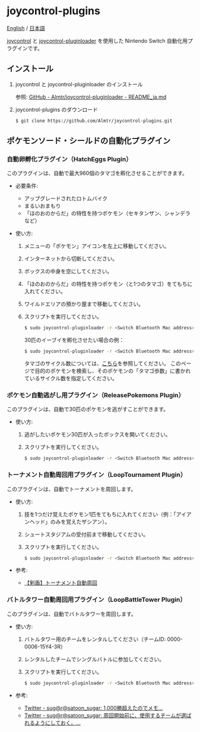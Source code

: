 # joycontrol-plugins

[English](./README.md) / [日本語](./README_ja.md)

[joycontrol](https://github.com/mart1nro/joycontrol) と [joycontrol-pluginloader](https://github.com/Almtr/joycontrol-pluginloader) を使用した Nintendo Switch 自動化用プラグインです。


## インストール

1. joycontrol と joycontrol-pluginloader のインストール

    参照: [GitHub - Almtr/joycontrol-pluginloader - README_ja.md](https://github.com/Almtr/joycontrol-pluginloader/blob/master/README_ja.md)

1. joycontrol-plugins のダウンロード

    ```sh
    $ git clone https://github.com/Almtr/joycontrol-plugins.git
    ```

## ポケモンソード・シールドの自動化プラグイン

### 自動卵孵化プラグイン（HatchEggs Plugin）

このプラグインは、自動で最大960個のタマゴを孵化させることができます。

- 必要条件:
    - アップグレードされたロトムバイク
    - まるいおまもり
    - 「ほのおのからだ」の特性を持つポケモン（セキタンザン、シャンデラなど）

- 使い方:
    1. メニューの「ポケモン」アイコンを左上に移動してください。
    1. インターネットから切断してください。
    1. ボックスの中身を空にしてください。
    1. 「ほのおのからだ」の特性を持つポケモン（と1つのタマゴ）をてもちに入れてください。
    1. ワイルドエリアの預かり屋まで移動してください。
    1. スクリプトを実行してください。

        ```sh
        $ sudo joycontrol-pluginloader -r <Switch Bluetooth Mac address> plugins/pokemon-swsh/HatchEggs.py --plugin-options <タマゴのサイクル数> <孵化させたいポケモンの数>
        ```

        30匹のイーブイを孵化させたい場合の例：

        ```sh
        $ sudo joycontrol-pluginloader -r <Switch Bluetooth Mac address> plugins/pokemon-swsh/HatchEggs.py --plugin-options 35 30 
        ```

        タマゴのサイクル数については、[こちら](https://yakkun.com/swsh/zukan/)を参照してください。
        このページで目的のポケモンを検索し、そのポケモンの「タマゴ歩数」に書かれているサイクル数を指定してください。


### ポケモン自動逃がし用プラグイン（ReleasePokemons Plugin）

このプラグインは、自動で30匹のポケモンを逃がすことができます。

- 使い方:
    1. 逃がしたいポケモン30匹が入ったボックスを開いてください。
    1. スクリプトを実行してください。

        ```sh
        $ sudo joycontrol-pluginloader -r <Switch Bluetooth Mac address> plugins/pokemon-swsh/ReleasePokemons.py
        ```

### トーナメント自動周回用プラグイン（LoopTournament Plugin）

このプラグインは、自動でトーナメントを周回します。

- 使い方:

    1. 技を1つだけ覚えたポケモン1匹をてもちに入れてください（例：「アイアンヘッド」のみを覚えたザシアン）。
    1. シュートスタジアムの受付前まで移動してください。
    1. スクリプトを実行してください。

        ```sh
        $ sudo joycontrol-pluginloader -r <Switch Bluetooth Mac address> plugins/pokemon-swsh/LoopTournament.py
        ```

- 参考:
    - [【剣盾】トーナメント自動周回](http://niwaka-syndrome.blog.jp/archives/20509394.html)

### バトルタワー自動周回用プラグイン（LoopBattleTower Plugin）

このプラグインは、自動でバトルタワーを周回します。

- 使い方:
    1. バトルタワー用のチームをレンタルしてください（チームID: 0000-0006-15Y4-3R）
    1. レンタルしたチームでシングルバトルに参加してください。
    1. スクリプトを実行してください。

        ```sh
        $ sudo joycontrol-pluginloader -r <Switch Bluetooth Mac address> plugins/pokemon-swsh/LoopBattleTower.py
        ```

- 参考:
    - [Twitter - sug@r@satoon_sugar: 1,000勝超えたのでメモ...](https://twitter.com/satoon_sugar/status/1208248084653674496)
    - [Twitter - sug@r@satoon_sugar: 周回開始前に、使用するチームが選ばれるようにしておく。...](https://twitter.com/satoon_sugar/status/1208253657470226432)